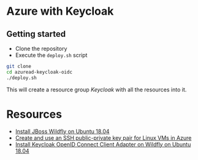 # Azure with Keycloak

## Getting started

- Clone the repository
- Execute the ```deploy.sh``` script 

```bash
git clone
cd azuread-keycloak-oidc
./deploy.sh
```

This will create a resource group _Keycloak_ with all the resources into it.


# Resources

-   [Install JBoss Wildfly on Ubuntu 18.04](https://medium.com/@hasnat.saeed/install-jboss-wildfly-on-ubuntu-18-04-ac00719a2f02)
-   [Create and use an SSH public-private key pair for Linux VMs in Azure](https://docs.microsoft.com/en-us/azure/virtual-machines/linux/mac-create-ssh-keys)
-   [Install Keycloak OpenID Connect Client Adapter on Wildfly on Ubuntu 18.04](https://medium.com/@hasnat.saeed/install-keycloak-openid-connect-client-adapter-on-wildfly-on-ubuntu-18-04-ef98a99fc528)